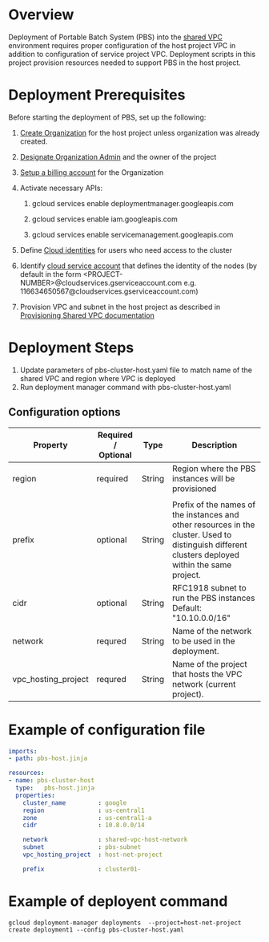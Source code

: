 Overview
========

Deployment of Portable Batch System (PBS) into the [shared VPC](https://cloud.google.com/vpc/docs/shared-vpc) environment requires proper configuration of the host project VPC in addition to configuration of service project VPC. Deployment scripts in this project provision resources needed to support PBS in the host project. 

  
Deployment Prerequisites
========================

Before starting the deployment of PBS, set up the following:

1.  [Create Organization](https://cloud.google.com/resource-manager/docs/creating-managing-organization) for the host project
    unless organization was already created.
	
2.  [Designate Organization Admin](https://cloud.google.com/resource-manager/docs/creating-managing-organization#adding_an_organization_admin) and the owner of the project

3.  [Setup a billing account](https://cloud.google.com/billing/docs/how-to/manage-billing-account) for the Organization

4.  Activate necessary APIs:

    1.  gcloud services enable deploymentmanager.googleapis.com

    2.  gcloud services enable iam.googleapis.com

    3.  gcloud services enable servicemanagement.googleapis.com

5.  Define [Cloud identities](https://cloud.google.com/identity/) for users who need access to the cluster

6.  Identify [cloud service
    account](https://cloud.google.com/resource-manager/docs/access-control-proj)
    that defines the identity of the nodes (by default in the form
    \<PROJECT-NUMBER\>\@cloudservices.gserviceaccount.com e.g.
    116634650567\@cloudservices.gserviceaccount.com)
6. Provision VPC and subnet in the host project as described in [Provisioning Shared VPC documentation](https://cloud.google.com/vpc/docs/provisioning-shared-vpc)

Deployment Steps
================

1.  Update parameters of pbs-cluster-host.yaml file to match name of the shared VPC and region where VPC is deployed
2.  Run deployment manager command with pbs-cluster-host.yaml

Configuration options
---------------------

| Property          | Required / Optional | Type    | Description                                                                                                                                       |
|-------------------|---------------------|---------|---------------------------------------------------------------------------------------------------------------------------------------------------|
| region            | required            | String  | Region where the PBS instances will be provisioned                                                                                                    |
      |
| prefix            | optional            | String  | Prefix of the names of the instances and other resources in the cluster. Used to distinguish different clusters deployed within the same project. |
| cidr              | optional            | String  | RFC1918 subnet to run the PBS instances Default: "10.10.0.0/16"                                                                                |
| network           | requred             | String  | Name of the network to be used in the deployment.                                                                                          |
| vpc_hosting_project | requred           | String  | Name of the project that hosts the VPC network (current project).                                                                                   |

Example of configuration file
==================================

```yaml
imports:
- path: pbs-host.jinja

resources:
- name: pbs-cluster-host
  type:   pbs-host.jinja
  properties:
    cluster_name         : google
    region               : us-central1
    zone                 : us-central1-a
    cidr                 : 10.8.0.0/14

    network              : shared-vpc-host-network
    subnet               : pbs-subnet
    vpc_hosting_project  : host-net-project

    prefix               : cluster01-
```


Example of deployent command
==================================
```
gcloud deployment-manager deployments  --project=host-net-project  create deployment1 --config pbs-cluster-host.yaml
```